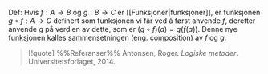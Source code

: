 Def:
Hvis $f:A\rightarrow B$ og $g:B\rightarrow C$ er [[Funksjoner|funksjoner]], er funksjonen $g\circ f:A\rightarrow C$ definert som funksjonen vi får ved å først anvende $f$, deretter anvende $g$ på verdien av dette, som er $(g\circ f)(a)=g(f(a))$. Denne nye funksjonen kalles sammensetningen (eng. composition) av $f$ og $g$.

> [!quote] %%Referanser%%
Antonsen, Roger. *Logiske metoder*. Universitetsforlaget, 2014.